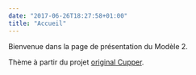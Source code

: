 ```yaml
---
date: "2017-06-26T18:27:58+01:00"
title: "Accueil"
---
```


Bienvenue dans la page de présentation du Modèle 2. 

Thème à partir du projet [original Cupper](https://github.com/ThePacielloGroup/cupper).
